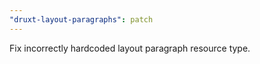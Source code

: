 ```yaml
---
"druxt-layout-paragraphs": patch
---
```


Fix incorrectly hardcoded layout paragraph resource type.
